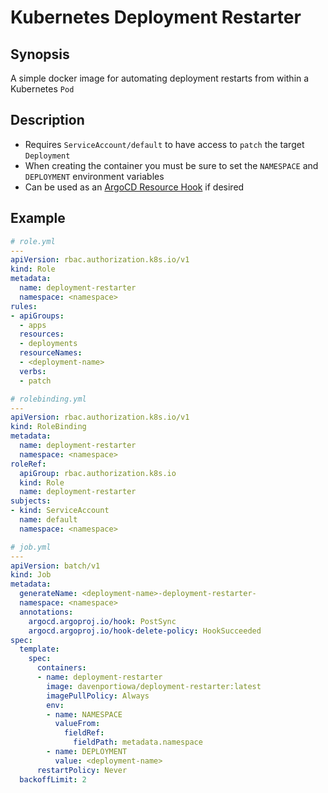 # Kubernetes Deployment Restarter

## Synopsis
A simple docker image for automating deployment restarts from within a Kubernetes `Pod`

## Description
- Requires `ServiceAccount/default` to have access to `patch` the target `Deployment`
- When creating the container you must be sure to set the `NAMESPACE` and `DEPLOYMENT` environment variables
- Can be used as an [ArgoCD Resource Hook](https://argo-cd.readthedocs.io/en/stable/user-guide/resource_hooks/) if desired

## Example
```yaml
# role.yml
---
apiVersion: rbac.authorization.k8s.io/v1
kind: Role
metadata:
  name: deployment-restarter
  namespace: <namespace>
rules:
- apiGroups:
  - apps
  resources:
  - deployments
  resourceNames:
  - <deployment-name>
  verbs:
  - patch
```
```yaml
# rolebinding.yml
---
apiVersion: rbac.authorization.k8s.io/v1
kind: RoleBinding
metadata:
  name: deployment-restarter
  namespace: <namespace>
roleRef:
  apiGroup: rbac.authorization.k8s.io
  kind: Role
  name: deployment-restarter
subjects:
- kind: ServiceAccount
  name: default
  namespace: <namespace>
```
```yaml
# job.yml
---
apiVersion: batch/v1
kind: Job
metadata:
  generateName: <deployment-name>-deployment-restarter-
  namespace: <namespace>
  annotations:
    argocd.argoproj.io/hook: PostSync
    argocd.argoproj.io/hook-delete-policy: HookSucceeded
spec:
  template:
    spec:
      containers:
      - name: deployment-restarter
        image: davenportiowa/deployment-restarter:latest
        imagePullPolicy: Always
        env:
        - name: NAMESPACE
          valueFrom:
            fieldRef:
              fieldPath: metadata.namespace
        - name: DEPLOYMENT
          value: <deployment-name>
      restartPolicy: Never
  backoffLimit: 2
```